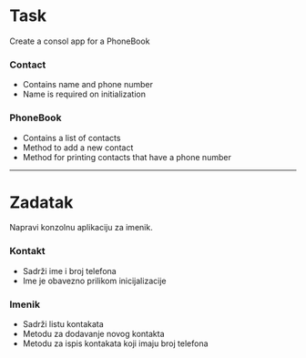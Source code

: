 ﻿# Task

Create a consol app for a PhoneBook​

### Contact​
- Contains name and phone number​
- Name is required on initialization​

### PhoneBook​
- Contains a list of contacts​
- Method to add a new contact​
- Method for printing contacts that have a phone number​
​
***

# Zadatak

Napravi konzolnu aplikaciju za imenik.

### Kontakt

- Sadrži ime i broj telefona
- Ime je obavezno prilikom inicijalizacije

### Imenik

- Sadrži listu kontakata
- Metodu za dodavanje novog kontakta
- Metodu za ispis kontakata koji imaju broj telefona
